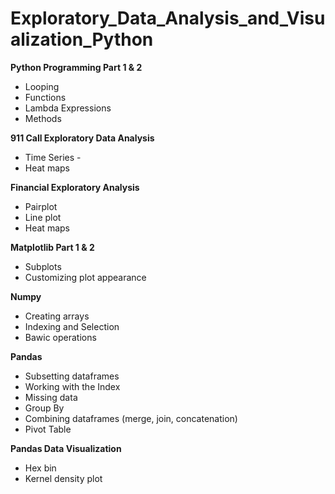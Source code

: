 # Exploratory_Data_Analysis_and_Visualization_Python

**Python Programming Part 1 & 2**  
- Looping
- Functions  
- Lambda Expressions
- Methods

**911 Call Exploratory Data Analysis**   
- Time Series   -
- Heat maps  

**Financial Exploratory Analysis**    
- Pairplot  
- Line plot  
- Heat maps

**Matplotlib Part 1 & 2**   
- Subplots  
- Customizing plot appearance

**Numpy**   
- Creating arrays    
- Indexing and Selection    
- Bawic operations  

**Pandas**  
- Subsetting dataframes
- Working with the Index
- Missing data
- Group By
- Combining dataframes (merge, join, concatenation)
- Pivot Table

**Pandas Data Visualization**
- Hex bin  
- Kernel density plot 


